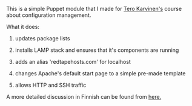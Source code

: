 This is a simple Puppet module that I made for [Tero Karvinen's](http://terokarvinen.com/) course about configuration management. 

What it does:

1) updates package lists

2) installs LAMP stack and ensures that it's components are running

3) adds an alias 'redtapehosts.com' for localhost

4) changes Apache's default start page to a simple pre-made template

5) allows HTTP and SSH traffic


A more detailed discussion in Finnish can be found from [here.](https://mnuutinen.wordpress.com/2016/11/11/palvelinten-hallinta-harjoitus-6/)
